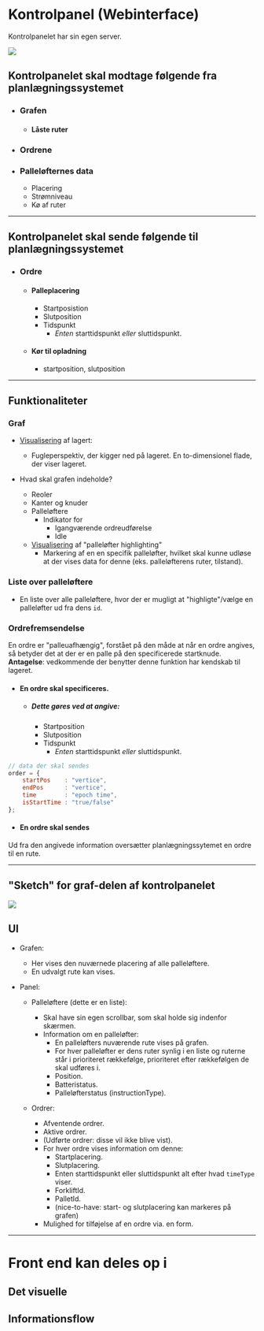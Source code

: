#  Kontrolpanel (Webinterface)

Kontrolpanelet har sin egen server.

![](./media/kontrolpanel.png)

## Kontrolpanelet skal modtage følgende fra planlægningssystemet

- ### Grafen
  - #### Låste ruter
- ### Ordrene
- ### Palleløfternes data
  - Placering
  - Strømniveau
  - Kø af ruter

---

## Kontrolpanelet skal sende følgende til planlægningssystemet

- ### Ordre
  - #### Palleplacering
    - Startposistion
    - Slutposition
    - Tidspunkt 
      - *Enten* starttidspunkt *eller* sluttidspunkt.
  - #### Kør til opladning
    - startposition, slutposition 

--- 

## Funktionaliteter

### Graf 

- [Visualisering](http://sigmajs.org/#usecases) af lagert:
  - Fugleperspektiv, der kigger ned på lageret. En to-dimensionel flade, der viser lageret. 

- Hvad skal grafen indeholde?
  - Reoler
  - Kanter og knuder
  - Palleløftere
    - Indikator for 
      - Igangværende ordreudførelse
      - Idle
  - [Visualisering](http://sigmajs.org/#usecases) af "palleløfter highlighting"
    - Markering af en en specifik palleløfter, hvilket skal kunne udløse at der vises data for denne (eks. palleløfterens ruter, tilstand).

### Liste over palleløftere
- En liste over alle palleløftere, hvor der er mugligt at "highligte"/vælge en palleløfter ud fra dens `id`.


### Ordrefremsendelse
En ordre er "palleuafhængig", forstået på den måde at når en ordre angives, så betyder det at der er en palle på den specificerede startknude. 
**Antagelse**: vedkommende der benytter denne funktion har kendskab til lageret.

- #### En ordre skal specificeres.
  - ##### Dette gøres ved at angive:
    - Startposition
    - Slutposition
    - Tidspunkt
        - *Enten* starttidspunkt *eller* sluttidspunkt.

```javascript
// data der skal sendes
order = {
    startPos    : "vertice",
    endPos      : "vertice",
    time        : "epoch time", 
    isStartTime : "true/false" 
};

```


- #### En ordre skal sendes

Ud fra den angivede information oversætter planlægningssytemet en ordre til en rute. 

--- 

## "Sketch" for graf-delen af kontrolpanelet

![](./media/webinterface.png)


## UI

- Grafen: 
    - Her vises den nuværnede placering af alle palleløftere.
    - En udvalgt rute kan vises.

- Panel:
  - Palleløftere (dette er en liste): 
    - Skal have sin egen scrollbar, som skal holde sig indenfor skærmen.
    - Information om en palleløfter:
      - En palleløfters nuværende rute vises på grafen.
      - For hver palleløfter er dens ruter synlig i en liste og ruterne står i prioriteret rækkefølge, prioriteret efter rækkefølgen de skal udføres i.
      - Position.
      - Batteristatus.
      - Palleløfterstatus (instructionType).

  - Ordrer:
    - Afventende ordrer.
    - Aktive ordrer.
    - (Udførte ordrer: disse vil ikke blive vist).
    - For hver ordre vises information om denne:
        - Startplacering. 
        - Slutplacering.
        - Enten starttidspunkt eller sluttidspunkt alt efter hvad `timeType` viser.
        - ForkliftId.
        - PalletId.
        - (nice-to-have: start- og slutplacering kan markeres på grafen)
    - Mulighed for tilføjelse af en ordre via. en form.

---

# Front end kan deles op i

## Det visuelle

## Informationsflow


